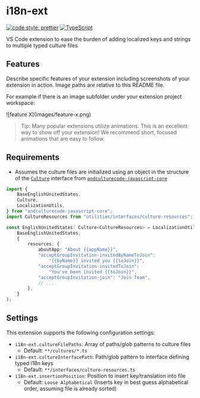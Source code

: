 # i18n-ext

[![code style: prettier](https://img.shields.io/badge/code_style-prettier-ff69b4.svg?style=flat-square)](https://github.com/prettier/prettier)
[![TypeScript](https://img.shields.io/badge/%3C%2F%3E-TypeScript-%230074c1.svg)](http://www.typescriptlang.org/)

VS Code extension to ease the burden of adding localized keys and strings to multiple typed culture files

## Features

Describe specific features of your extension including screenshots of your extension in action. Image paths are relative to this README file.

For example if there is an image subfolder under your extension project workspace:

\!\[feature X\]\(images/feature-x.png\)

> Tip: Many popular extensions utilize animations. This is an excellent way to show off your extension! We recommend short, focused animations that are easy to follow.

## Requirements

-   Assumes the culture files are initialized using an object in the structure of the [`Culture`](https://github.com/AndcultureCode/AndcultureCode.JavaScript.Core/blob/main/src/interfaces/culture.ts) interface from [`andculturecode-javascript-core`](https://github.com/AndcultureCode/AndcultureCode.JavaScript.Core)

```ts
import {
    BaseEnglishUnitedStates,
    Culture,
    LocalizationUtils,
} from "andculturecode-javascript-core";
import CultureResources from "utilities/interfaces/culture-resources";

const EnglishUnitedStates: Culture<CultureResources> = LocalizationUtils.cultureFactory(
    BaseEnglishUnitedStates,
    {
        resources: {
            aboutApp: "About {{appName}}",
            "acceptGroupInvitation-invitedByNameToJoin":
                "{{byName}} invited you {{toJoin}}",
            "acceptGroupInvitation-invitedToJoin":
                "You've been invited {{toJoin}}",
            "acceptGroupInvitation-join": "Join Team",
            // ...
        },
    }
);
```

## Settings

This extension supports the following configuration settings:

-   `i18n-ext.cultureFilePaths`: Array of paths/glob patterns to culture files
    -   Default: `**/cultures/*.ts`
-   `i18n-ext.cultureInterfacePath`: Path/glob pattern to interface defining typed i18n keys
    -   Default: `**/interfaces/culture-resources.ts`
-   `i18n-ext.insertionPosition`: Position to insert key/translation into file
    -   Default: `Loose Alphabetical` (Inserts key in best guess alphabetical order, assuming file is already sorted)

